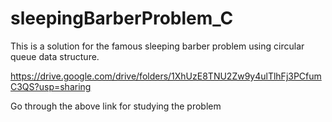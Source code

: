 # sleepingBarberProblem_C

This is a solution for the famous sleeping barber problem using circular queue data structure.

https://drive.google.com/drive/folders/1XhUzE8TNU2Zw9y4ulTlhFj3PCfumC3QS?usp=sharing

Go through the above link for studying the problem
